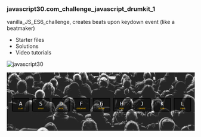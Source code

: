 ### javascript30.com_challenge_javascript_drumkit_1
vanilla_JS_ES6_challenge, creates beats upon keydown event (like a beatmaker)
* Starter files
* Solutions
* Video tutorials

![javascript30](https://javascript30.com)
      
![Project Snapshot](./Capture.PNG)
